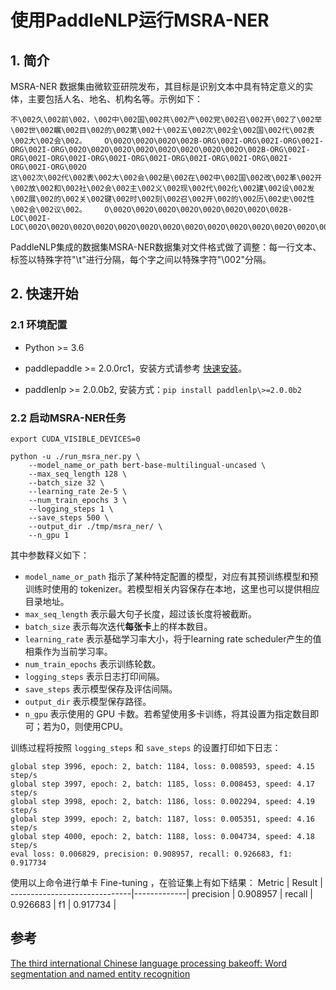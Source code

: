 # 使用PaddleNLP运行MSRA-NER

## 1. 简介

MSRA-NER 数据集由微软亚研院发布，其目标是识别文本中具有特定意义的实体，主要包括人名、地名、机构名等。示例如下：

```
不\002久\002前\002，\002中\002国\002共\002产\002党\002召\002开\002了\002举\002世\002瞩\002目\002的\002第\002十\002五\002次\002全\002国\002代\002表\002大\002会\002。    O\002O\002O\002O\002B-ORG\002I-ORG\002I-ORG\002I-ORG\002I-ORG\002O\002O\002O\002O\002O\002O\002O\002O\002B-ORG\002I-ORG\002I-ORG\002I-ORG\002I-ORG\002I-ORG\002I-ORG\002I-ORG\002I-ORG\002I-ORG\002O
这\002次\002代\002表\002大\002会\002是\002在\002中\002国\002改\002革\002开\002放\002和\002社\002会\002主\002义\002现\002代\002化\002建\002设\002发\002展\002的\002关\002键\002时\002刻\002召\002开\002的\002历\002史\002性\002会\002议\002。    O\002O\002O\002O\002O\002O\002O\002O\002B-LOC\002I-LOC\002O\002O\002O\002O\002O\002O\002O\002O\002O\002O\002O\002O\002O\002O\002O\002O\002O\002O\002O\002O\002O\002O\002O\002O\002O\002O\002O\002O\002O\002O
```

PaddleNLP集成的数据集MSRA-NER数据集对文件格式做了调整：每一行文本、标签以特殊字符"\t"进行分隔，每个字之间以特殊字符"\002"分隔。

## 2. 快速开始

### 2.1 环境配置

- Python >= 3.6

- paddlepaddle >= 2.0.0rc1，安装方式请参考 [快速安装](https://www.paddlepaddle.org.cn/install/quick)。

- paddlenlp >= 2.0.0b2, 安装方式：`pip install paddlenlp\>=2.0.0b2`

### 2.2 启动MSRA-NER任务

```shell
export CUDA_VISIBLE_DEVICES=0

python -u ./run_msra_ner.py \
    --model_name_or_path bert-base-multilingual-uncased \
    --max_seq_length 128 \
    --batch_size 32 \
    --learning_rate 2e-5 \
    --num_train_epochs 3 \
    --logging_steps 1 \
    --save_steps 500 \
    --output_dir ./tmp/msra_ner/ \
    --n_gpu 1
```

其中参数释义如下：
- `model_name_or_path` 指示了某种特定配置的模型，对应有其预训练模型和预训练时使用的 tokenizer。若模型相关内容保存在本地，这里也可以提供相应目录地址。
- `max_seq_length` 表示最大句子长度，超过该长度将被截断。
- `batch_size` 表示每次迭代**每张卡**上的样本数目。
- `learning_rate` 表示基础学习率大小，将于learning rate scheduler产生的值相乘作为当前学习率。
- `num_train_epochs` 表示训练轮数。
- `logging_steps` 表示日志打印间隔。
- `save_steps` 表示模型保存及评估间隔。
- `output_dir` 表示模型保存路径。
- `n_gpu` 表示使用的 GPU 卡数。若希望使用多卡训练，将其设置为指定数目即可；若为0，则使用CPU。

训练过程将按照 `logging_steps` 和 `save_steps` 的设置打印如下日志：

```
global step 3996, epoch: 2, batch: 1184, loss: 0.008593, speed: 4.15 step/s
global step 3997, epoch: 2, batch: 1185, loss: 0.008453, speed: 4.17 step/s
global step 3998, epoch: 2, batch: 1186, loss: 0.002294, speed: 4.19 step/s
global step 3999, epoch: 2, batch: 1187, loss: 0.005351, speed: 4.16 step/s
global step 4000, epoch: 2, batch: 1188, loss: 0.004734, speed: 4.18 step/s
eval loss: 0.006829, precision: 0.908957, recall: 0.926683, f1: 0.917734
```

使用以上命令进行单卡 Fine-tuning ，在验证集上有如下结果：
 Metric                       | Result      |
------------------------------|-------------|
precision                     | 0.908957    |
recall                        | 0.926683    |
f1                            | 0.917734    |

## 参考

[The third international Chinese language processing bakeoff: Word segmentation and named entity recognition](https://faculty.washington.edu/levow/papers/sighan06.pdf)
